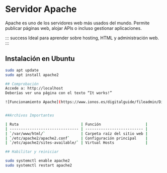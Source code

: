 # Servidor Apache

Apache es uno de los servidores web más usados del mundo. Permite publicar páginas web, alojar APIs o incluso gestionar aplicaciones.

::: success
Ideal para aprender sobre hosting, HTML y administración web.
:::

## Instalación en Ubuntu

```bash
sudo apt update
sudo apt install apache2

## Comprobación
Accede a: http://localhost
Deberías ver una página con el texto “It works!”

![Funcionamiento Apache](https://www.ionos.es/digitalguide/fileadmin/DigitalGuide/Screenshots_2023/apache-default-page.png)


##Archivos Importantes

| Ruta                            | Función                    |
| ------------------------------- | -------------------------- |
| `/var/www/html/`                | Carpeta raíz del sitio web |
| `/etc/apache2/apache2.conf`     | Configuración principal    |
| `/etc/apache2/sites-available/` | Virtual Hosts              |

## Habilitar y reiniciar

sudo systemctl enable apache2
sudo systemctl restart apache2
